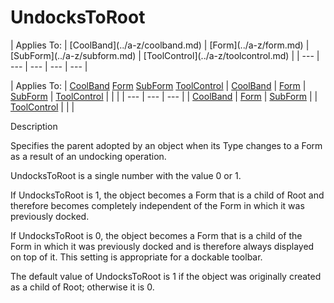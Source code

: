 




<h1 class="heading"><span class="name">UndocksToRoot</span></h1>
| Applies To: | [CoolBand](../a-z/coolband.md) | [Form](../a-z/form.md) | [SubForm](../a-z/subform.md) | [ToolControl](../a-z/toolcontrol.md) |
| --- | --- | --- | --- | ---  |

| Applies To: | [CoolBand](../a-z/coolband.md) [Form](../a-z/form.md) [SubForm](../a-z/subform.md) [ToolControl](../a-z/toolcontrol.md) | [CoolBand](../a-z/coolband.md) | [Form](../a-z/form.md) | [SubForm](../a-z/subform.md) | [ToolControl](../a-z/toolcontrol.md) |  |  |
| --- | --- | ---  |
| [CoolBand](../a-z/coolband.md) | [Form](../a-z/form.md) | [SubForm](../a-z/subform.md) |
| [ToolControl](../a-z/toolcontrol.md) |  |  |


Description


Specifies the parent adopted by an object when its Type changes to a Form as a result of an undocking operation.


UndocksToRoot is a single number with the value 0 or 1.


If UndocksToRoot is 1, the object becomes a Form that is a child of Root and therefore becomes completely independent of the Form in which it was previously docked.


If UndocksToRoot is 0, the object becomes a Form that is a child of the Form in which it was previously docked and is therefore always displayed on top of it. This setting is appropriate for a dockable toolbar.


The default value of UndocksToRoot is 1 if the object was originally created as a child of Root; otherwise it is 0.



